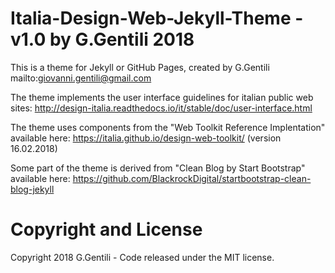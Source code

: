 # Italia-Design-Web-Jekyll-Theme - v1.0 by G.Gentili 2018

This is a theme for Jekyll or GitHub Pages, created by G.Gentili
mailto:giovanni.gentili@gmail.com

The theme implements the user interface guidelines for italian public web sites:
http://design-italia.readthedocs.io/it/stable/doc/user-interface.html

The theme uses components from the "Web Toolkit Reference Implentation" available here:
https://italia.github.io/design-web-toolkit/ (version 16.02.2018)

Some part of the theme is derived from "Clean Blog by Start Bootstrap" available here:
https://github.com/BlackrockDigital/startbootstrap-clean-blog-jekyll

# Copyright and License
Copyright 2018 G.Gentili - Code released under the MIT license.
